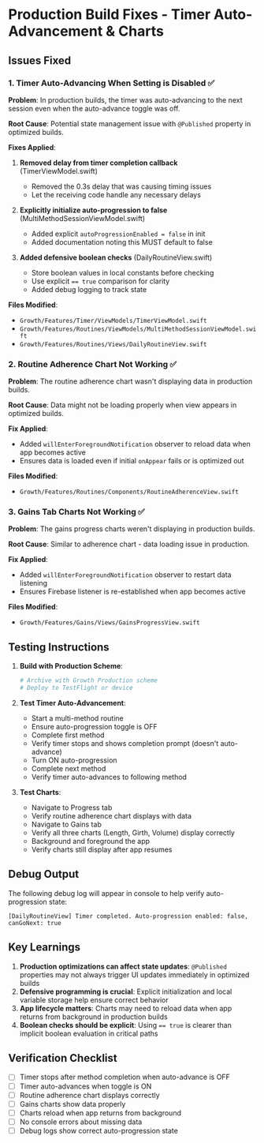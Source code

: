 # Production Build Fixes - Timer Auto-Advancement & Charts

## Issues Fixed

### 1. Timer Auto-Advancing When Setting is Disabled ✅

**Problem**: In production builds, the timer was auto-advancing to the next session even when the auto-advance toggle was off.

**Root Cause**: Potential state management issue with `@Published` property in optimized builds.

**Fixes Applied**:
1. **Removed delay from timer completion callback** (TimerViewModel.swift)
   - Removed the 0.3s delay that was causing timing issues
   - Let the receiving code handle any necessary delays

2. **Explicitly initialize auto-progression to false** (MultiMethodSessionViewModel.swift)
   - Added explicit `autoProgressionEnabled = false` in init
   - Added documentation noting this MUST default to false

3. **Added defensive boolean checks** (DailyRoutineView.swift)
   - Store boolean values in local constants before checking
   - Use explicit `== true` comparison for clarity
   - Added debug logging to track state

**Files Modified**:
- `Growth/Features/Timer/ViewModels/TimerViewModel.swift`
- `Growth/Features/Routines/ViewModels/MultiMethodSessionViewModel.swift`
- `Growth/Features/Routines/Views/DailyRoutineView.swift`

### 2. Routine Adherence Chart Not Working ✅

**Problem**: The routine adherence chart wasn't displaying data in production builds.

**Root Cause**: Data might not be loading properly when view appears in optimized builds.

**Fix Applied**:
- Added `willEnterForegroundNotification` observer to reload data when app becomes active
- Ensures data is loaded even if initial `onAppear` fails or is optimized out

**Files Modified**:
- `Growth/Features/Routines/Components/RoutineAdherenceView.swift`

### 3. Gains Tab Charts Not Working ✅

**Problem**: The gains progress charts weren't displaying in production builds.

**Root Cause**: Similar to adherence chart - data loading issue in production.

**Fix Applied**:
- Added `willEnterForegroundNotification` observer to restart data listening
- Ensures Firebase listener is re-established when app becomes active

**Files Modified**:
- `Growth/Features/Gains/Views/GainsProgressView.swift`

## Testing Instructions

1. **Build with Production Scheme**:
   ```bash
   # Archive with Growth Production scheme
   # Deploy to TestFlight or device
   ```

2. **Test Timer Auto-Advancement**:
   - Start a multi-method routine
   - Ensure auto-progression toggle is OFF
   - Complete first method
   - Verify timer stops and shows completion prompt (doesn't auto-advance)
   - Turn ON auto-progression
   - Complete next method
   - Verify timer auto-advances to following method

3. **Test Charts**:
   - Navigate to Progress tab
   - Verify routine adherence chart displays with data
   - Navigate to Gains tab
   - Verify all three charts (Length, Girth, Volume) display correctly
   - Background and foreground the app
   - Verify charts still display after app resumes

## Debug Output

The following debug log will appear in console to help verify auto-progression state:
```
[DailyRoutineView] Timer completed. Auto-progression enabled: false, canGoNext: true
```

## Key Learnings

1. **Production optimizations can affect state updates**: `@Published` properties may not always trigger UI updates immediately in optimized builds
2. **Defensive programming is crucial**: Explicit initialization and local variable storage help ensure correct behavior
3. **App lifecycle matters**: Charts may need to reload data when app returns from background in production builds
4. **Boolean checks should be explicit**: Using `== true` is clearer than implicit boolean evaluation in critical paths

## Verification Checklist

- [ ] Timer stops after method completion when auto-advance is OFF
- [ ] Timer auto-advances when toggle is ON
- [ ] Routine adherence chart displays correctly
- [ ] Gains charts show data properly
- [ ] Charts reload when app returns from background
- [ ] No console errors about missing data
- [ ] Debug logs show correct auto-progression state